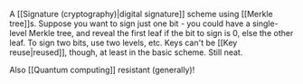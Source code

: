 A [[Signature (cryptography)|digital signature]] scheme using [[Merkle tree]]s. Suppose you want to sign just one bit - you could have a single-level Merkle tree, and reveal the first leaf if the bit to sign is 0, else the other leaf. To sign two bits, use two levels, etc. Keys can't be [[Key reuse|reused]], though, at least in the basic scheme. Still neat.

Also [[Quantum computing]] resistant (generally)!